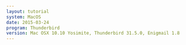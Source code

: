 ```yaml
---
layout: tutorial
system: MacOS
date: 2015-03-24
program: Thunderbird
version: Mac OSX 10.10 Yosimite, Thunderbird 31.5.0, Enigmail 1.8
---
```

